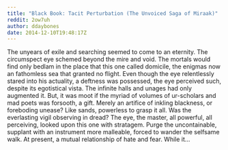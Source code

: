 ```yaml
---
title: "Black Book: Tacit Perturbation (The Unvoiced Saga of Miraak)"
reddit: 2ow7uh
author: ddaybones
date: 2014-12-10T19:48:17Z
---
```


The unyears of exile and searching seemed to come to an eternity. The circumspect eye schemed beyond the mire and void. The mortals would find only bedlam in the place that this one called domicile, the enigmas now an fathomless sea that granted no flight. Even though the eye relentlessly stared into his actuality, a deftness was possessed, the eye perceived such, despite its egotistical vista. The infinite halls and unages had only augmented it. But, it was moot if the myriad of volumes of ur-scholars and mad poets was forsooth, a gift. Merely an artifice of inkling blackness, or foreboding unease? Like sands, powerless to grasp it all. Was the everlasting vigil observing in dread? The eye, the master, all powerful, all perceiving, looked upon this one with stratagem. Purge the uncontainable, supplant with an instrument more malleable, forced to wander the selfsame walk. At present, a mutual relationship of hate and fear.  While it…
